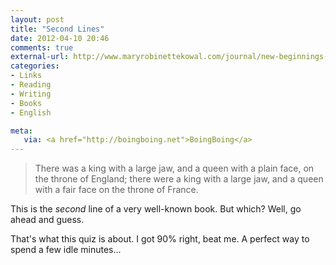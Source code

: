 ```yaml
---
layout: post
title: "Second Lines"
date: 2012-04-10 20:46
comments: true
external-url: http://www.maryrobinettekowal.com/journal/new-beginnings-or-what-happened-to-my-novels-first-sentence/
categories: 
- Links
- Reading
- Writing
- Books
- English

meta:
   via: <a href="http://boingboing.net">BoingBoing</a>
---
```


> There was a king with a large jaw, and a queen with a plain face, on the throne of England; there were a king with a large jaw, and a queen with a fair face on the throne of France.

This is the *second* line of a very well-known book. But which? Well, go ahead and guess. 

That's what this quiz is about. I got 90% right, beat me. A perfect way to spend a few idle minutes...
